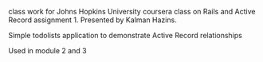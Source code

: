 class work for Johns Hopkins University coursera class on Rails and Active Record
assignment 1.  Presented by Kalman Hazins.

Simple todolists application to demonstrate Active Record relationships

Used in module 2 and 3
